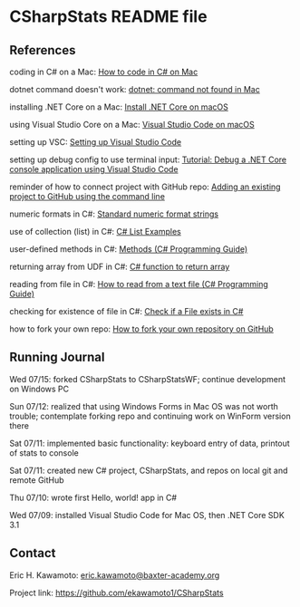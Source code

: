 # CSharpStats README file

## References

coding in C# on a Mac: [How to code in C# on Mac](https://www.macworld.co.uk/how-to/mac-software/code-c-sharp-mac-3640347/) 

dotnet command doesn't work: [dotnet: command not found in Mac](https://stackoverflow.com/questions/53030531/dotnet-command-not-found-in-mac)

installing .NET Core on a Mac: [Install .NET Core on macOS](https://docs.microsoft.com/en-us/dotnet/core/install/macos?tabs=netcore2x#dependencies)

using Visual Studio Core on a Mac: [Visual Studio Code on macOS](https://code.visualstudio.com/docs/setup/mac) 

setting up VSC: [Setting up Visual Studio Code](https://code.visualstudio.com/docs/setup/setup-overview)

setting up debug config to use terminal input: [Tutorial: Debug a .NET Core console application using Visual Studio Code](https://github.com/dotnet/docs/blob/master/docs/core/tutorials/debugging-with-visual-studio-code.md)

reminder of how to connect project with GitHub repo: [Adding an existing project to GitHub using the command line](https://docs.github.com/en/github/importing-your-projects-to-github/adding-an-existing-project-to-github-using-the-command-line)

numeric formats in C#: [Standard numeric format strings](https://docs.microsoft.com/en-us/dotnet/standard/base-types/standard-numeric-format-strings)

use of collection (list) in C#: [C# List Examples](https://www.dotnetperls.com/list)

user-defined methods in C#: [Methods (C# Programming Guide)](https://docs.microsoft.com/en-us/dotnet/csharp/programming-guide/classes-and-structs/methods)

returning array from UDF in C#: [C# function to return array](https://stackoverflow.com/questions/5416980/c-sharp-function-to-return-array)

reading from file in C#: [How to read from a text file (C# Programming Guide)](https://docs.microsoft.com/en-us/dotnet/csharp/programming-guide/file-system/how-to-read-from-a-text-file)

checking for existence of file in C#: [Check if a File exists in C#](https://www.tutorialspoint.com/check-if-a-file-exists-in-chash)

how to fork your own repo: [How to fork your own repository on GitHub](https://deanmalone.net/post/how-to-fork-your-own-repo-on-github/)



## Running Journal

Wed 07/15: forked CSharpStats to CSharpStatsWF; continue development on Windows PC

Sun 07/12: realized that using Windows Forms in Mac OS was not worth trouble; contemplate forking repo and continuing work on WinForm version there

Sat 07/11: implemented basic functionality: keyboard entry of data, printout of stats to console

Sat 07/11: created new C# project, CSharpStats, and repos on local git and remote GitHub

Thu 07/10: wrote first Hello, world! app in C#

Wed 07/09: installed Visual Studio Code for Mac OS, then .NET Core SDK 3.1


## Contact

Eric H. Kawamoto: eric.kawamoto@baxter-academy.org

Project link: https://github.com/ekawamoto1/CSharpStats
